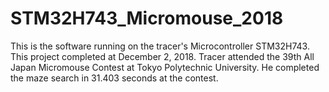 # STM32H743_Micromouse_2018
This is the software running on the tracer's Microcontroller STM32H743. This project completed at December 2, 2018. Tracer attended the 39th All Japan Micromouse Contest at Tokyo Polytechnic University. He completed the maze search in 31.403 seconds at the contest.
